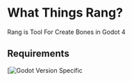 # What Things Rang?
Rang is Tool For Create Bones in Godot 4


## Requirements 
[![Godot Version Specific](https://img.shields.io/badge/Godot-v3.2-%23478cbf?logo=godot-engine&logoColor=white)
